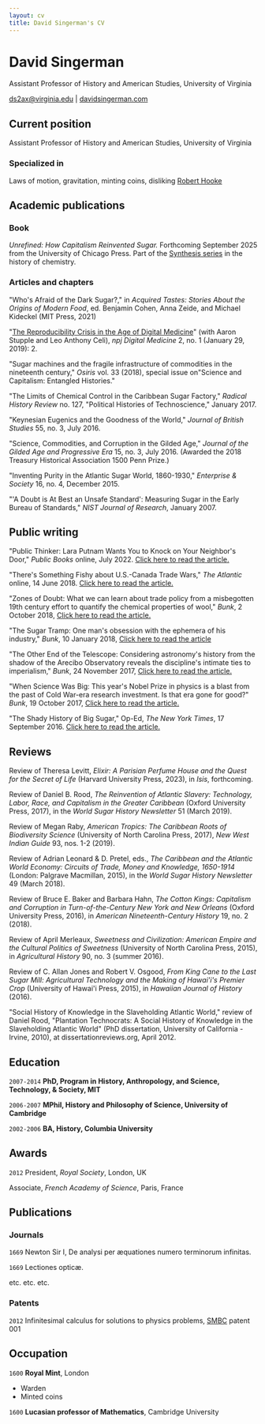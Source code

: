 ```yaml
---
layout: cv
title: David Singerman's CV
---
```

# David Singerman
Assistant Professor of History and American Studies, University of Virginia

<div id="webaddress">
<a href="ds2ax@virginia.edu">ds2ax@virginia.edu</a>
| <a href="https://www.davidsingerman.com">davidsingerman.com</a>
</div>


## Current position

Assistant Professor of History and American Studies, University of Virginia

### Specialized in

Laws of motion, gravitation, minting coins, disliking [Robert Hooke](http://en.wikipedia.org/wiki/Robert_Hooke)

## Academic publications

### Book

*Unrefined: How Capitalism Reinvented Sugar.* Forthcoming September 2025 from the University of Chicago Press. Part of the [Synthesis series]([url](https://press.uchicago.edu/ucp/books/series/SYN.html)) in the history of chemistry.

### Articles and chapters

"Who's Afraid of the Dark Sugar?," in *Acquired Tastes: Stories
    About the Origins of Modern Food*, ed. Benjamin Cohen, Anna Zeide,
    and Michael Kideckel (MIT Press, 2021)

"[The Reproducibility Crisis in the Age of Digital Medicine]([url](https://www.nature.com/articles/s41746-019-0079-z))" (with
    Aaron Stupple and Leo Anthony Celi), *npj Digital Medicine* 2, no. 1
    (January 29, 2019): 2.

"Sugar machines and the fragile infrastructure of commodities in the
    nineteenth century," *Osiris* vol. 33 (2018), special issue
    on"Science and Capitalism: Entangled Histories."

"The Limits of Chemical Control in the Caribbean Sugar Factory,"
    *Radical History Review* no. 127, "Political Histories of
    Technoscience," January 2017.

"Keynesian Eugenics and the Goodness of the World," *Journal of
    British Studies* 55, no. 3, July 2016.

"Science, Commodities, and Corruption in the Gilded Age," *Journal
    of the Gilded Age and Progressive Era* 15, no. 3, July 2016.
    (Awarded the 2018 Treasury Historical Association 1500 Penn Prize.)

"Inventing Purity in the Atlantic Sugar World, 1860-1930,"
    *Enterprise & Society* 16, no. 4, December 2015.

"'A Doubt is At Best an Unsafe Standard': Measuring Sugar in the
    Early Bureau of Standards," *NIST Journal of Research*, January
    2007.

## Public writing

"Public Thinker: Lara Putnam Wants You to Knock on Your Neighbor's
    Door," *Public Books* online, July 2022. [Click here to read the
    article.](https://www.publicbooks.org/lara-putnam-wants-you-to-knock-on-your-neighbors-door/)

"There's Something Fishy about U.S.-Canada Trade Wars," *The
    Atlantic* online, 14 June 2018. [Click here to read the
    article.](https://www.theatlantic.com/international/archive/2018/06/america-canada-tariff-herring/562844/)

"Zones of Doubt: What we can learn about trade policy from a
    misbegotten 19th century effort to quantify the chemical properties
    of wool," *Bunk*, 2 October 2018, [Click here to read the
    article.](https://www.bunkhistory.org/resources/3212)

"The Sugar Tramp: One man's obsession with the ephemera of his
    industry," *Bunk*, 10 January 2018, [Click here to read the
    article](https://www.bunkhistory.org/resources/1639)

"The Other End of the Telescope: Considering astronomy's history
    from the shadow of the Arecibo Observatory reveals the discipline's
    intimate ties to imperialism," *Bunk*, 24 November 2017, [Click here
    to read the article.](https://www.bunkhistory.org/resources/1445)

"When Science Was Big: This year's Nobel Prize in physics is a blast
    from the past of Cold War-era research investment. Is that era gone
    for good?" *Bunk*, 19 October 2017, [Click here to read the
    article.](https://www.bunkhistory.org/resources/1185)

"The Shady History of Big Sugar," Op-Ed, *The New York Times*, 17
    September 2016. [Click here to read the
    article.](https://www.nytimes.com/2016/09/17/opinion/the-shady-history-of-big-sugar.html)

## Reviews

Review of Theresa Levitt, *Elixir: A Parisian Perfume House and the
    Quest for the Secret of Life* (Harvard University Press, 2023), in
    *Isis*, forthcoming.

Review of Daniel B. Rood, *The Reinvention of Atlantic Slavery:
    Technology, Labor, Race, and Capitalism in the Greater Caribbean*
    (Oxford University Press, 2017), in the *World Sugar History
    Newsletter* 51 (March 2019).

Review of Megan Raby, *American Tropics: The Caribbean Roots of
    Biodiversity Science* (University of North Carolina Press, 2017),
    *New West Indian Guide* 93, nos. 1-2 (2019).

Review of Adrian Leonard & D. Pretel, eds., *The Caribbean and the
    Atlantic World Economy: Circuits of Trade, Money and Knowledge,
    1650-1914* (London: Palgrave Macmillan, 2015), in the *World Sugar
    History Newsletter* 49 (March 2018).

Review of Bruce E. Baker and Barbara Hahn, *The Cotton Kings:
    Capitalism and Corruption in Turn-of-the-Century New York and New
    Orleans* (Oxford University Press, 2016), in *American
    Nineteenth-Century History* 19, no. 2 (2018).

Review of April Merleaux, *Sweetness and Civilization: American
    Empire and the Cultural Politics of Sweetness* (University of North
    Carolina Press, 2015), in *Agricultural History* 90, no. 3 (summer
    2016).

Review of C. Allan Jones and Robert V. Osgood, *From King Cane to
    the Last Sugar Mill: Agricultural Technology and the Making of
    Hawai'i's Premier Crop* (University of Hawai'i Press, 2015), in
    *Hawaiian Journal of History* (2016).

"Social History of Knowledge in the Slaveholding Atlantic World,"
    review of Daniel Rood, "Plantation Technocrats: A Social History of
    Knowledge in the Slaveholding Atlantic World" (PhD dissertation,
    University of California - Irvine, 2010), at
    dissertationreviews.org, April 2012.

## Education

`2007-2014`
__PhD, Program in History, Anthropology, and Science, Technology, & Society, MIT__

`2006-2007`
__MPhil, History and Philosophy of Science, University of Cambridge__

`2002-2006`
__BA, History, Columbia University__


## Awards

`2012`
President, *Royal Society*, London, UK

Associate, *French Academy of Science*, Paris, France



## Publications

<!-- A list is also available [online](http://scholar.google.co.uk/citations?user=LTOTl0YAAAAJ) -->

### Journals

`1669`
Newton Sir I, De analysi per æquationes numero terminorum infinitas. 

`1669`
Lectiones opticæ.

etc. etc. etc.

### Patents

`2012`
Infinitesimal calculus for solutions to physics problems, [SMBC](http://www.techdirt.com/articles/20121011/09312820678/if-patents-had-been-around-time-newton.shtml) patent 001


## Occupation

`1600`
__Royal Mint__, London

- Warden
- Minted coins

`1600`
__Lucasian professor of Mathematics__, Cambridge University



<!-- ### Footer

Last updated: May 2013 -->


